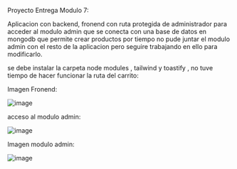 Proyecto Entrega Modulo 7:

Aplicacion con backend, fronend con ruta protegida de administrador para acceder al modulo admin que se conecta con una base de datos en mongodb que permite crear productos por tiempo no pude juntar el modulo admin con el resto de la aplicacion pero seguire trabajando en ello para modificarlo.

se debe instalar la carpeta node modules , tailwind y toastify , no tuve tiempo de hacer funcionar la ruta del carrito:

Imagen Fronend:

![image](https://github.com/user-attachments/assets/7c1eab33-f7ce-417b-b4ed-98e7b86c785f)


acceso al modulo admin:


![image](https://github.com/user-attachments/assets/6a2d6bab-6266-46a8-88ff-7207bdd9ede1)



Imagen modulo admin:

![image](https://github.com/user-attachments/assets/7073d7a8-d22c-493e-a552-7df2c22bdb1a)


